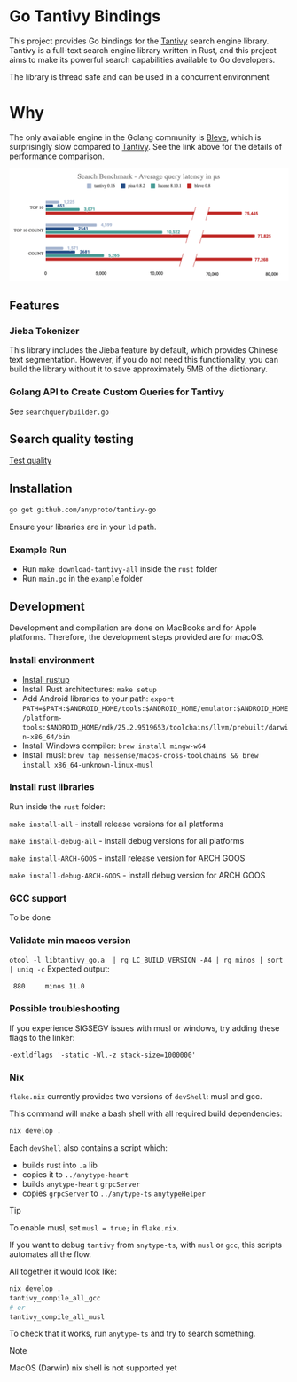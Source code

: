 # Go Tantivy Bindings

This project provides Go bindings for the [Tantivy](https://github.com/quickwit-oss/tantivy) search engine library. Tantivy is a full-text search engine library written in Rust, and this project aims to make its powerful search capabilities available to Go developers.

The library is thread safe and can be used in a concurrent environment

# Why

The only available engine in the Golang community is [Bleve](https://github.com/blevesearch/bleve), which is surprisingly slow compared to [Tantivy](https://github.com/quickwit-oss/tantivy).
See the link above for the details of performance comparison.

![Search Benchmark](https://github.com/quickwit-oss/tantivy/blob/main/doc/assets/images/searchbenchmark.png)

## Features
### Jieba Tokenizer
This library includes the Jieba feature by default, which provides Chinese text segmentation. However, if you do not need this functionality, you can build the library without it to save approximately 5MB of the dictionary.
### Golang API to Create Custom Queries for Tantivy
See `searchquerybuilder.go`

## Search quality testing
[Test quality](testquality/README.md)

## Installation

```bash
go get github.com/anyproto/tantivy-go
```

Ensure your libraries are in your `ld` path.

### Example Run
- Run `make download-tantivy-all` inside the `rust` folder
- Run `main.go` in the `example` folder

## Development
Development and compilation are done on MacBooks and for Apple platforms. Therefore, the development steps provided are for macOS.

### Install environment
- [Install rustup](https://rust-lang.github.io/rustup/installation/other.html)
- Install Rust architectures: `make setup`
- Add Android libraries to your path: `export PATH=$PATH:$ANDROID_HOME/tools:$ANDROID_HOME/emulator:$ANDROID_HOME/platform-tools:$ANDROID_HOME/ndk/25.2.9519653/toolchains/llvm/prebuilt/darwin-x86_64/bin`
- Install Windows compiler:  `brew install mingw-w64`
- Install musl: `brew tap messense/macos-cross-toolchains && brew install x86_64-unknown-linux-musl`

### Install rust libraries
Run inside the `rust` folder:

`make install-all` - install release versions for all platforms

`make install-debug-all` - install debug versions for all platforms

`make install-ARCH-GOOS` - install release version for ARCH GOOS

`make install-debug-ARCH-GOOS` - install debug version for ARCH GOOS

### GCC support
To be done

### Validate min macos version

`otool -l libtantivy_go.a  | rg LC_BUILD_VERSION -A4 | rg minos | sort | uniq -c`
Expected output:
```
 880     minos 11.0
```

### Possible troubleshooting
If you experience SIGSEGV issues with musl or windows, try adding these flags to the linker:
```
-extldflags '-static -Wl,-z stack-size=1000000'
```

### Nix

`flake.nix` currently provides two versions of `devShell`: musl and gcc.

This command will make a bash shell with all required build dependencies:

```bash
nix develop .
```

Each `devShell` also contains a script which:

- builds rust into `.a` lib
- copies it to `../anytype-heart`
- builds `anytype-heart` `grpcServer`
- copies `grpcServer` to `../anytype-ts` `anytypeHelper`

> [!TIP]
> To enable musl, set `musl = true;` in `flake.nix`.

If you want to debug `tantivy` from `anytype-ts`, with `musl` or `gcc`, this scripts automates all the flow.

All together it would look like:
```bash
nix develop .
tantivy_compile_all_gcc
# or
tantivy_compile_all_musl
```

To check that it works, run `anytype-ts` and try to search something.

> [!NOTE]
> MacOS (Darwin) nix shell is not supported yet
